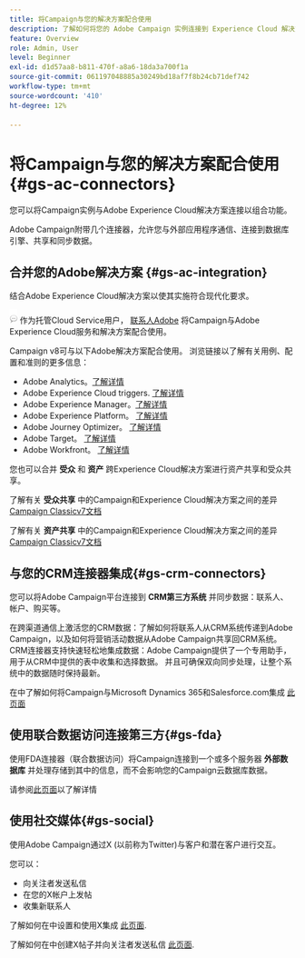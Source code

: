 ```yaml
---
title: 将Campaign与您的解决方案配合使用
description: 了解如何将您的 Adobe Campaign 实例连接到 Experience Cloud 解决方案。
feature: Overview
role: Admin, User
level: Beginner
exl-id: d1d57aa8-b811-470f-a8a6-18da3a700f1a
source-git-commit: 061197048885a30249bd18af7f8b24cb71def742
workflow-type: tm+mt
source-wordcount: '410'
ht-degree: 12%

---
```


# 将Campaign与您的解决方案配合使用{#gs-ac-connectors}

您可以将Campaign实例与Adobe Experience Cloud解决方案连接以组合功能。

Adobe Campaign附带几个连接器，允许您与外部应用程序通信、连接到数据库引擎、共享和同步数据。

## 合并您的Adobe解决方案 {#gs-ac-integration}

结合Adobe Experience Cloud解决方案以使其实施符合现代化要求。

![](../assets/do-not-localize/speech.png)  作为托管Cloud Service用户， [联系人Adobe](../start/campaign-faq.md#support) 将Campaign与Adobe Experience Cloud服务和解决方案配合使用。

Campaign v8可与以下Adobe解决方案配合使用。 浏览链接以了解有关用例、配置和准则的更多信息：

* Adobe Analytics。[了解详情](../connect/ac-aa.md)
* Adobe Experience Cloud triggers. [了解详情](../connect/ac-triggers.md)
* Adobe Experience Manager。[了解详情](../connect/ac-aem.md)
* Adobe Experience Platform。 [了解详情](../connect/ac-aep.md)
* Adobe Journey Optimizer。 [了解详情](../connect/ac-ajo.md)
* Adobe Target。 [了解详情](../connect/ac-at.md)
* Adobe Workfront。 [了解详情](../connect/ac-workfront.md)

您也可以合并 **受众** 和 **资产** 跨Experience Cloud解决方案进行资产共享和受众共享。

了解有关 **受众共享** 中的Campaign和Experience Cloud解决方案之间的差异 [Campaign Classicv7文档](https://experienceleague.adobe.com/docs/campaign-classic/using/integrating-with-adobe-experience-cloud/audience-sharing/sharing-audiences-with-adobe-experience-cloud.html#integrating-with-adobe-experience-cloud)

了解有关 **资产共享** 中的Campaign和Experience Cloud解决方案之间的差异 [Campaign Classicv7文档](https://experienceleague.adobe.com/docs/campaign-classic/using/integrating-with-adobe-experience-cloud/asset-sharing/sharing-assets-with-adobe-experience-cloud.html#integrating-with-adobe-experience-cloud)

## 与您的CRM连接器集成{#gs-crm-connectors}

您可以将Adobe Campaign平台连接到 **CRM第三方系统** 并同步数据：联系人、帐户、购买等。

在跨渠道通信上激活您的CRM数据：了解如何将联系人从CRM系统传递到Adobe Campaign，以及如何将营销活动数据从Adobe Campaign共享回CRM系统。
CRM连接器支持快速轻松地集成数据：Adobe Campaign提供了一个专用助手，用于从CRM中提供的表中收集和选择数据。 并且可确保双向同步处理，让整个系统中的数据随时保持最新。

在中了解如何将Campaign与Microsoft Dynamics 365和Salesforce.com集成 [此页面](crm.md)

## 使用联合数据访问连接第三方{#gs-fda}

使用FDA连接器（联合数据访问）将Campaign连接到一个或多个服务器 **外部数据库** 并处理存储到其中的信息，而不会影响您的Campaign云数据库数据。

请参阅[此页面](fda.md)以了解详情

## 使用社交媒体{#gs-social}

使用Adobe Campaign通过X (以前称为Twitter)与客户和潜在客户进行交互。

您可以：

* 向关注者发送私信
* 在您的X帐户上发帖
* 收集新联系人

了解如何在中设置和使用X集成 [此页面](../connect/ac-tw.md).

了解如何在中创建X帖子并向关注者发送私信 [此页面](../send/twitter.md).
